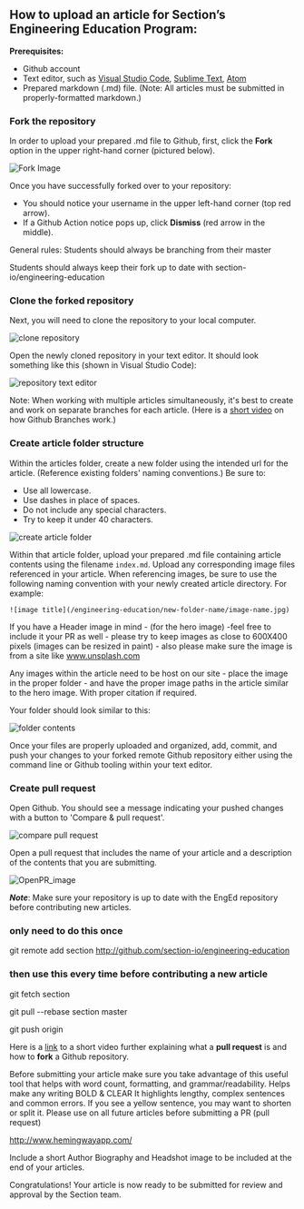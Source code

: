 ## How to upload an article for Section’s Engineering Education Program:

**Prerequisites:**
- Github account
- Text editor, such as [Visual Studio Code](https://code.visualstudio.com/), [Sublime Text](https://www.sublimetext.com/), [Atom](https://atom.io/)
- Prepared markdown (.md) file. (Note: All articles must be submitted in properly-formatted markdown.) 

### Fork the repository
In order to upload your prepared .md file to Github, first, click the **Fork** option in the upper right-hand corner (pictured below).

![Fork Image](/images/fork_image.png)

Once you have successfully forked over to your repository:
- You should notice your username in the upper left-hand corner (top red arrow).
- If a Github Action notice pops up, click **Dismiss** (red arrow in the middle).

General rules:
Students should always be branching from their master

Students should always keep their fork up to date with section-io/engineering-education

### Clone the forked repository
Next, you will need to clone the repository to your local computer.

![clone repository](/images/clone-repository.png)

Open the newly cloned repository in your text editor. It should look something like this (shown in Visual Studio Code):

![repository text editor](/images/repository-text-editor.png)

Note: When working with multiple articles simultaneously, it's best to create and work on separate branches for each article. (Here is a [short video](https://www.youtube.com/watch?v=oPpnCh7InLY&t=577s) on how Github Branches work.)

### Create article folder structure
Within the articles folder, create a new folder using the intended url for the article. (Reference existing folders' naming conventions.) Be sure to:
- Use all lowercase.
- Use dashes in place of spaces.
- Do not include any special characters.
- Try to keep it under 40 characters.

![create article folder](/images/create-article-folder.png)

Within that article folder, upload your prepared .md file containing article contents using the filename `index.md`. Upload any corresponding image files referenced in your article. When referencing images, be sure to use the following naming convention with your newly created article directory. For example: 
```
![image title](/engineering-education/new-folder-name/image-name.jpg)
```
If you have a Header image in mind - (for the hero image) -feel free to include it your PR as well - please try to keep images as close to 600X400 pixels (images can be resized in paint) - also please make sure the image is from a site like www.unsplash.com

Any images within the article need to be host on our site - place the image in the proper folder - and have the proper image paths in the article similar to the hero image. 
With proper citation if required.

Your folder should look similar to this:

![folder contents](/images/folder-contents.png)

Once your files are properly uploaded and organized, add, commit, and push your changes to your forked remote Github repository either using the command line or Github tooling within your text editor.

### Create pull request
Open Github. You should see a message indicating your pushed changes with a button to 'Compare & pull request'.

![compare pull request](/images/compare-pull-request.png)

Open a pull request that includes the name of your article and a description of the contents that you are submitting.

![OpenPR_image](/images/openPR_image2_.PNG)

***Note***: Make sure your repository is up to date with the EngEd repository before contributing new articles.

### only need to do this once
git remote add section http://github.com/section-io/engineering-education 

### then use this every time before contributing a new article
git fetch section

git pull --rebase section master

git push origin

Here is a [link](https://www.youtube.com/watch?v=nT8KGYVurIU&t=47s) to a short video further explaining what a **pull request** is and how to **fork** a Github repository.

Before submitting your article make sure you take advantage of this useful tool that helps with word count, formatting, and grammar/readability.
Helps make any writing BOLD & CLEAR
It highlights lengthy, complex sentences and common errors. If you see a yellow sentence, you may want to shorten or split it.
Please use on all future articles before submitting a PR (pull request)

http://www.hemingwayapp.com/

Include a short Author Biography and Headshot image to be included at the end of your articles.

Congratulations! Your article is now ready to be submitted for review and approval by the Section team.

